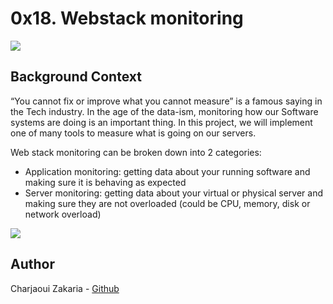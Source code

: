 # 0x18. Webstack monitoring

<img src="https://s3.amazonaws.com/intranet-projects-files/holbertonschool-sysadmin_devops/281/hb3pAsO.png">

## Background Context

“You cannot fix or improve what you cannot measure” is a famous saying in the Tech industry. In the age of the data-ism, monitoring how our Software systems are doing is an important thing. In this project, we will implement one of many tools to measure what is going on our servers.

Web stack monitoring can be broken down into 2 categories:

- Application monitoring: getting data about your running software and making sure it is behaving as expected
- Server monitoring: getting data about your virtual or physical server and making sure they are not overloaded (could be CPU, memory, disk or network overload)

<img src="https://s3.amazonaws.com/intranet-projects-files/holbertonschool-sysadmin_devops/281/ktCXnhE.jpg">

## Author

Charjaoui Zakaria - [Github](https://github.com/Zakry27)
